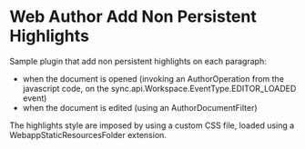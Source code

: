 Web Author Add Non Persistent Highlights
=================================

Sample plugin that add non persistent highlights on each paragraph:
 - when the document is opened (invoking an AuthorOperation from the javascript code, on the sync.api.Workspace.EventType.EDITOR_LOADED event)
 - when the document is edited (using an AuthorDocumentFilter) 
 
The highlights style are imposed by using a custom CSS file, loaded using a WebappStaticResourcesFolder extension.
